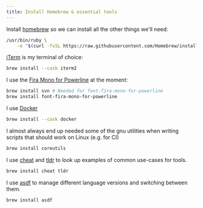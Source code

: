 ```yaml
---
title: Install Homebrew & essential tools
---
```


Install [homebrew](https://brew.sh) so we can install all the other things we'll need:

```sh
/usr/bin/ruby \
    -e "$(curl -fsSL https://raw.githubusercontent.com/Homebrew/install/master/install)"
```

[iTerm](https://iterm2.com) is my terminal of choice:

```sh
brew install --cask iterm2
```

I use the [Fira Mono for Powerline](https://github.com/powerline/fonts) at the moment:

```sh
brew install svn # Needed for font-fira-mono-for-powerline
brew install font-fira-mono-for-powerline
```

I use [Docker](https://www.docker.com)

```sh
brew install --cask docker
```

I almost always end up needed some of the gnu utilities when writing scripts that should work on Linux (e.g. for CI)

```sh
brew install coreutils
```

I use [cheat](https://github.com/chubin/cheat.sh) and [tldr](https://github.com/tldr-pages/tldr) to look up examples of common use-cases for tools.

```sh
brew install cheat tldr
```

I use [asdf](https://asdf-vm.com) to manage different language versions and switching between them.

```sh
brew install asdf
```
